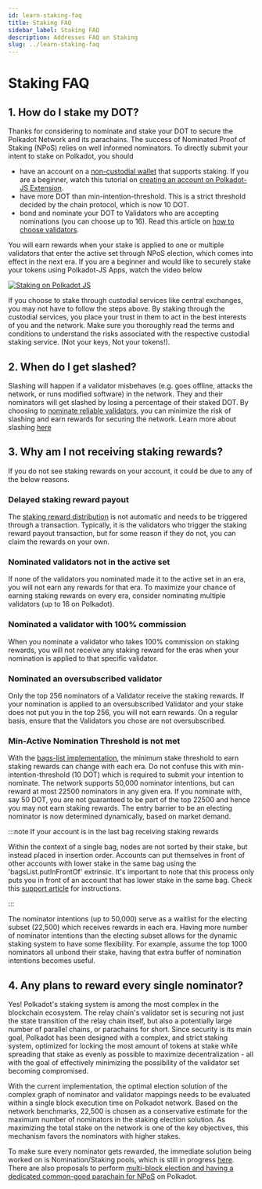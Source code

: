```yaml
---
id: learn-staking-faq
title: Staking FAQ
sidebar_label: Staking FAQ
description: Addresses FAQ on Staking
slug: ../learn-staking-faq
---
```


# Staking FAQ

## 1. How do I stake my DOT?

Thanks for considering to nominate and stake your DOT to secure the Polkadot Network and its
parachains. The success of Nominated Proof of Staking (NPoS) relies on well informed nominators. To
directly submit your intent to stake on Polkadot, you should

- have an account on a [non-custodial wallet](../build/build-wallets.md) that supports staking. If
  you are a beginner, watch this tutorial on
  [creating an account on Polkadot-JS Extension](https://youtu.be/sy7lvAqyzkY).
- have more DOT than min-intention-threshold. This is a strict threshold decided by the chain
  protocol, which is now 10 DOT.
- bond and nominate your DOT to Validators who are accepting nominations (you can choose up to 16).
  Read this article on
  [how to choose validators](https://support.polkadot.network/support/solutions/articles/65000150130).

You will earn rewards when your stake is applied to one or multiple validators that enter the active
set through NPoS election, which comes into effect in the next era. If you are a beginner and would
like to securely stake your tokens using Polkadot-JS Apps, watch the video below

[![Staking on Polkadot JS](https://img.youtube.com/vi/FCXC0CDhyS4/0.jpg)](https://youtu.be/FCXC0CDhyS4)

If you choose to stake through custodial services like central exchanges, you may not have to follow
the steps above. By staking through the custodial services, you place your trust in them to act in
the best interests of you and the network. Make sure you thoroughly read the terms and conditions to
understand the risks associated with the respective custodial staking service. (Not your keys, Not
your tokens!).

## 2. When do I get slashed?

Slashing will happen if a validator misbehaves (e.g. goes offline, attacks the network, or runs
modified software) in the network. They and their nominators will get slashed by losing a percentage
of their staked DOT. By choosing to
[nominate reliable validators](https://support.polkadot.network/support/solutions/articles/65000169507-the-role-responsibilities-of-a-polkadot-nominator),
you can minimize the risk of slashing and earn rewards for securing the network. Learn more about
slashing [here](learn-staking.md#slashing)

## 3. Why am I not receiving staking rewards?

If you do not see staking rewards on your account, it could be due to any of the below reasons.

### Delayed staking reward payout

The [staking reward distribution](learn-simple-payouts) is not automatic and needs to be triggered
through a transaction. Typically, it is the validators who trigger the staking reward payout
transaction, but for some reason if they do not, you can claim the rewards on your own.

### Nominated validators not in the active set

If none of the validators you nominated made it to the active set in an era, you will not earn any
rewards for that era. To maximize your chance of earning staking rewards on every era, consider
nominating multiple validators (up to 16 on Polkadot).

### Nominated a validator with 100% commission

When you nominate a validator who takes 100% commission on staking rewards, you will not receive any
staking reward for the eras when your nomination is applied to that specific validator.

### Nominated an oversubscribed validator

Only the top 256 nominators of a Validator receive the staking rewards. If your nomination is
applied to an oversubscribed Validator and your stake does not put you in the top 256, you will not
earn rewards. On a regular basis, ensure that the Validators you chose are not oversubscribed.

### Min-Active Nomination Threshold is not met

With the [bags-list implementation](https://github.com/paritytech/substrate/pull/9507), the minimum
stake threshold to earn staking rewards can change with each era. Do not confuse this with
min-intention-threshold (10 DOT) which is required to submit your intention to nominate. The network
supports 50,000 nominator intentions, but can reward at most 22500 nominators in any given era. If
you nominate with, say 50 DOT, you are not guaranteed to be part of the top 22500 and hence you may
not earn staking rewards. The entry barrier to be an electing nominator is now determined
dynamically, based on market demand. 

:::note If your account is in the last bag receiving staking rewards

Within the context of a single bag, nodes are not sorted by their stake, but instead placed in insertion 
order. Accounts can put themselves in front of other accounts with lower stake in the same bag using the 
'bagsList.putInFrontOf' extrinsic. It's important to note that this process only puts you in front of
an account that has lower stake in the same bag. Check this [support article](https://support.polkadot.network/support/solutions/articles/65000181018-i-have-more-than-the-minimum-bonded-but-i-m-not-getting-rewards) for instructions.

:::

The nominator intentions (up to 50,000) serve as a waitlist for the electing subset (22,500) which
receives rewards in each era. Having more number of nominator intentions than the electing subset
allows for the dynamic staking system to have some flexibility. For example, assume the top 1000
nominators all unbond their stake, having that extra buffer of nomination intentions becomes useful.

## 4. Any plans to reward every single nominator?

Yes! Polkadot's staking system is among the most complex in the blockchain ecosystem. The relay
chain's validator set is securing not just the state transition of the relay chain itself, but also
a potentially large number of parallel chains, or parachains for short. Since security is its main
goal, Polkadot has been designed with a complex, and strict staking system, optimized for locking
the most amount of tokens at stake while spreading that stake as evenly as possible to maximize
decentralization - all with the goal of effectively minimizing the possibility of the validator set
becoming compromised.

With the current implementation, the optimal election solution of the complex graph of nominator and
validator mappings needs to be evaluated within a single block execution time on Polkadot network.
Based on the network benchmarks, 22,500 is chosen as a conservative estimate for the maximum number
of nominators in the staking election solution. As maximizing the total stake on the network is one
of the key objectives, this mechanism favors the nominators with higher stakes.

To make sure every nominator gets rewarded, the immediate solution being worked on is
Nomination/Staking pools, which is still in progress
[here](https://github.com/paritytech/substrate/pull/10694). There are also proposals to perform
[multi-block election and having a dedicated common-good parachain for NPoS](https://github.com/paritytech/substrate/issues/9511)
on Polkadot.

